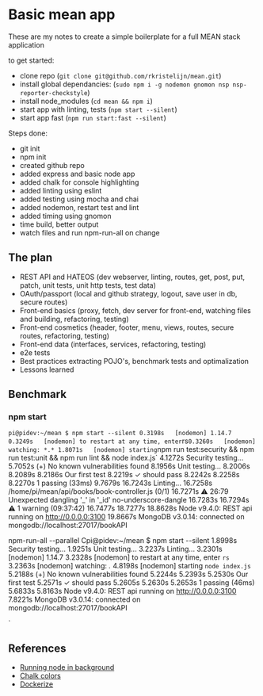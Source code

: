 # Basic mean app

These are my notes to create a simple boilerplate for a full MEAN stack application

to get started:
- clone repo (`git clone git@github.com/rkristelijn/mean.git`)
- install global dependancies: (`sudo npm i -g nodemon gnomon nsp nsp-reporter-checkstyle`)
- install node_modules (`cd mean && npm i`)
- start app with linting, tests (`npm start --silent`)
- start app fast (`npm run start:fast --silent`)

Steps done:
- git init
- npm init
- created github repo
- added express and basic node app
- added chalk for console highlighting
- added linting using eslint
- added testing using mocha and chai
- added nodemon, restart test and lint
- added timing using gnomon
- time build, better output
- watch files and run npm-run-all on change

## The plan

- REST API and HATEOS (dev webserver, linting, routes, get, post, put, patch, unit tests, unit http tests, test data)
- OAuth/passport (local and github strategy, logout, save user in db, secure routes)
- Front-end basics (proxy, fetch, dev server for front-end, watching files and building, refactoring, testing)
- Front-end cosmetics (header, footer, menu, views, routes, secure routes, refactoring, testing)
- Front-end data (interfaces, services, refactoring, testing)
- e2e tests
- Best practices extracting POJO's, benchmark tests and optimalization
- Lessons learned

## Benchmark
### npm start
`
pi@pidev:~/mean $ npm start --silent
   0.3198s   [nodemon] 1.14.7
   0.3249s   [nodemon] to restart at any time, enter `rs`
   0.3260s   [nodemon] watching: *.*
   1.8071s   [nodemon] starting `npm run test:security && npm run test:unit && npm run lint && node index.js`
   4.1272s   Security testing...
   5.7052s   (+) No known vulnerabilities found
   8.1956s   Unit testing...
   8.2006s
   8.2089s
   8.2186s     Our first test
   8.2219s       ✓ should pass
   8.2242s
   8.2258s
   8.2270s     1 passing (33ms)
   9.7679s
  16.7243s   Linting...
  16.7258s   /home/pi/mean/api/books/book-controller.js (0/1)
  16.7271s     ⚠  26:79  Unexpected dangling '_' in '_id'  no-underscore-dangle
  16.7283s
  16.7294s   ⚠ 1 warning (09:37:42)
  16.7477s
  18.7277s
  18.8628s   Node v9.4.0: REST api running on http://0.0.0.0:3100
  19.8667s   MongoDB v3.0.14: connected on mongodb://localhost:27017/bookAPI

npm-run-all --parallel
Cpi@pidev:~/mean $ npm start --silent
   1.8998s   Security testing...
   1.9251s   Unit testing...
   3.2237s   Linting...
   3.2301s   [nodemon] 1.14.7
   3.2328s   [nodemon] to restart at any time, enter `rs`
   3.2363s   [nodemon] watching: *.*
   4.8198s   [nodemon] starting `node index.js`
   5.2188s   (+) No known vulnerabilities found
   5.2244s
   5.2393s
   5.2530s     Our first test
   5.2571s       ✓ should pass
   5.2605s
   5.2630s
   5.2653s     1 passing (46ms)
   5.6833s
   5.8163s   Node v9.4.0: REST api running on http://0.0.0.0:3100
   7.8221s   MongoDB v3.0.14: connected on mongodb://localhost:27017/bookAPI

`

## References
- [Running node in background](https://stackoverflow.com/questions/4018154/how-do-i-run-a-node-js-app-as-a-background-service/29042953#29042953)
- [Chalk colors](https://www.npmjs.com/package/chalk#256-and-truecolor-color-support)
- [Dockerize](https://nodejs.org/en/docs/guides/nodejs-docker-webapp/)
